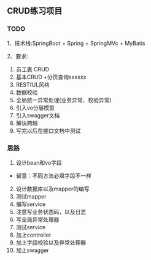 ## CRUD练习项目

### TODO

1、技术栈:SpringBoot + Spring + SpringMVc + MyBatis

2、要求:

1. 员工表 CRUD
2. 基本CRUD +分页查询sxxxxx
3. RESTfUL风格
4. 数据校验
5. 全局统一异常处理(业务异常、校验异常)
6. 引入vo分层模型
7. 引入swagger文档
8. 解诀跨越
9. 写完以后在接口文档中测试





### 思路

1. 设计bean和vo字段
  - 留意：不同方法必填字段不一样
2. 设计数据库以及mapper的编写
3. 测试mapper
4. 编写service
5. 注意写业务状态码，以及日志
6. 写全局异常处理器
7. 测试service
8. 加上controller
9. 加上字段校验以及异常处理器
10. 加上swagger